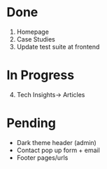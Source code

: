 # Done
1. Homepage
2. Case Studies
3. Update test suite at frontend

# In Progress
4. Tech Insights-> Articles

# Pending
- Dark theme header (admin)
- Contact pop up form + email
- Footer pages/urls